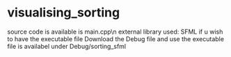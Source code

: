 # visualising_sorting
source code is available is main.cpp\n
external library used: SFML
if u wish to have the executable file
Download the Debug file and use the executable file is availabel under Debug/sorting_sfml
